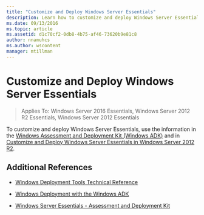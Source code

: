 ```yaml
---
title: "Customize and Deploy Windows Server Essentials"
description: Learn how to customize and deploy Windows Server Essentials by using the information in the Windows Assessment and Deployment Kit and related articles.
ms.date: 09/13/2016
ms.topic: article
ms.assetid: d1c70cf2-0db8-4b75-af46-73620b9e81c8
author: nnamuhcs
ms.author: wscontent
manager: mtillman
---
```

# Customize and Deploy Windows Server Essentials

>Applies To: Windows Server 2016 Essentials, Windows Server 2012 R2 Essentials, Windows Server 2012 Essentials

 To customize and deploy Windows Server Essentials, use the information in the [Windows Assessment and Deployment Kit (Windows ADK)](https://www.microsoft.com/download/details.aspx?id=39982) and in [Customize and Deploy Windows Server Essentials in Windows Server 2012 R2](/previous-versions/windows/it-pro/windows-8.1-and-8/dn293241(v=win.10)).

## Additional References

-   [Windows Deployment Tools Technical Reference](/previous-versions/windows/hh825039(v=win.10))

-   [Windows Deployment with the Windows ADK](/previous-versions/windows/hh824947(v=win.10))

-   [Windows Server Essentials - Assessment and Deployment Kit](Assessment-and-Deployment-Kit-for-Windows-Server-Essentials.md)
